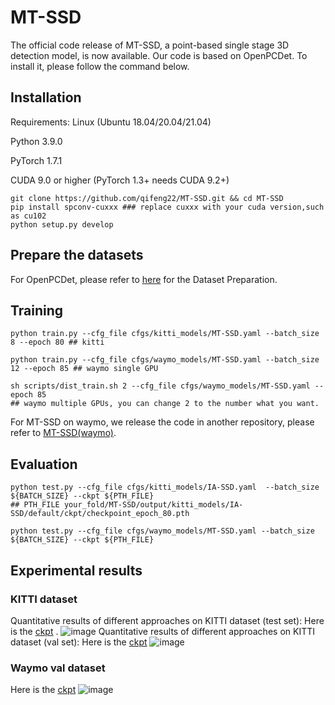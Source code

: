# MT-SSD
The official code release of MT-SSD, a point-based single stage 3D detection model, is now available. Our code is based on OpenPCDet. To install it, please follow the command below.
## Installation
Requirements:
Linux (Ubuntu 18.04/20.04/21.04)

Python 3.9.0

PyTorch 1.7.1

CUDA 9.0 or higher (PyTorch 1.3+ needs CUDA 9.2+)
```
git clone https://github.com/qifeng22/MT-SSD.git && cd MT-SSD
pip install spconv-cuxxx ### replace cuxxx with your cuda version,such as cu102
python setup.py develop
```
## Prepare the datasets
For OpenPCDet, please refer to [here](https://github.com/open-mmlab/OpenPCDet/blob/master/docs/GETTING_STARTED.md) for the Dataset Preparation.

## Training
```
python train.py --cfg_file cfgs/kitti_models/MT-SSD.yaml --batch_size 8 --epoch 80 ## kitti

python train.py --cfg_file cfgs/waymo_models/MT-SSD.yaml --batch_size 12 --epoch 85 ## waymo single GPU

sh scripts/dist_train.sh 2 --cfg_file cfgs/waymo_models/MT-SSD.yaml --epoch 85   
## waymo multiple GPUs, you can change 2 to the number what you want.
```
For MT-SSD on waymo, we release the code in another repository, please refer to [MT-SSD(waymo)](https://github.com/qifeng22/MT-SSD-waymo).
## Evaluation
```
python test.py --cfg_file cfgs/kitti_models/IA-SSD.yaml  --batch_size ${BATCH_SIZE} --ckpt ${PTH_FILE}   
## PTH_FILE your_fold/MT-SSD/output/kitti_models/IA-SSD/default/ckpt/checkpoint_epoch_80.pth

python test.py --cfg_file cfgs/waymo_models/MT-SSD.yaml --batch_size ${BATCH_SIZE} --ckpt ${PTH_FILE} 
```
## Experimental results
### KITTI dataset
Quantitative results of different approaches on KITTI dataset (test set):
Here is the [ckpt](https://pan.baidu.com/s/1T34YnBAoF-uBbySxu7j27g?pwd=xwd8) .
![image](https://github.com/qifeng22/MT-SSD/assets/57132534/ae91d19a-30e4-4a80-98ae-d468664097bd)
Quantitative results of different approaches on KITTI dataset (val set):
Here is the [ckpt](https://pan.baidu.com/s/17gX0JqmvF36L7pVgmMncjQ?pwd=9l5x)
![image](https://github.com/qifeng22/MT-SSD/assets/57132534/d5533808-88c2-417a-bb6d-ca32d4d42542)
### Waymo val dataset
Here is the [ckpt](https://pan.baidu.com/s/1nMdQ7wtcR078uThnQu_Zcg?pwd=4y8f)
![image](https://github.com/qifeng22/MT-SSD/assets/57132534/361c4b84-fa9d-459a-9611-b967dfb50660)



